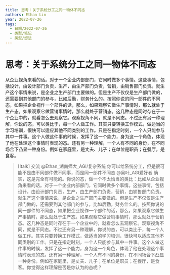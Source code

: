 ```yaml
---
title: 思考：关于系统分工之同一物体不同态
authors: Ethan Lin
year: 2022-07-26 
tags:
  - 日期/2022-07-26 
  - 类型/笔记 
  - 类型/想法 
---
```



# 思考：关于系统分工之同一物体不同态







从企业视角来看的话。对于一个企业内部部门，它同时做多个事情。这些事情，包括设计，由设计部门负责，生产，由生产部门负责，营销，由销售部门负责。就生产这个事情来说，是企业之生产部门主要做的。但是生产不仅仅是生产部门做的，还需要到其他部门的参与，比如后勤，财务什么的。按照你说的同一部件的不同态，如果把企业视作一个部件的话，那么，如果观察它做生产事情时，那么就处于生产态。如果观察它做营销事情时，那么就处于营销态。这几种态是同时存在于一个企业中的，就看怎么去观察它。观察视角不同，就是不同态。不过还有另一种理解，你说的态，可以类比于，每一个人做工作。其实只要转换工作模式，做适当的学习培训，很快可以适应其他不同类别的工作。只是在指定时刻，一个人只能参与其中一件事。这个人做这件事的时候，发挥了这一个能力，身为这一个角色，体现了他在处理这个事情时表现的态。还有另一种理解，一个人有不同的身份，在不同场合下凸显一种身份。例如在家庭里，是丈夫、儿子；在单位是职员；在餐厅，是食客。


> [!talk] 交流
@Ethan_湖南师大_AGI/复杂系统 你可以给系统分工，但是很可能不是由不同部件做不同事，而是同一部件不同态
@吴叶_AGI爱好者 确实，这是完全有可能的。你说的态，做一个不太恰当的类比：比如从企业视角来看的话。对于一个企业内部部门，它同时做多个事情。这些事情，包括设计，由设计部门负责，生产，由生产部门负责，营销，由销售部门负责。就生产这个事情来说，是企业之生产部门主要做的。但是生产不仅仅是生产部门做的，还需要到其他部门的参与，比如后勤，财务什么的。按照你说的同一部件的不同态，如果把企业视作一个部件的话，那么，如果观察它做生产事情时，那么就处于生产态。如果观察它做营销事情时，那么就处于营销态。这几种态是同时存在于一个企业中的，就看怎么去观察它。观察视角不同，就是不同态。不过还有另一种理解，你说的态，可以类比于，每一个人做工作。其实只要转换工作模式，做适当的学习培训，很快可以适应其他不同类别的工作。只是在指定时刻，一个人只能参与其中一件事。这个人做这件事的时候，发挥了这一个能力，身为这一个角色，体现了他在处理这个事情时表现的态。还有另一种理解，一个人有不同的身份，在不同场合下凸显一种身份。例如在家庭里，是丈夫、儿子；在单位是职员；在餐厅，是食客。你觉得这样理解是否是你认为的态呢？